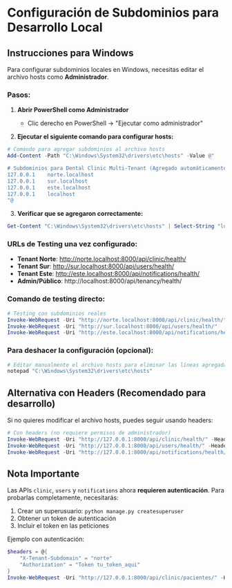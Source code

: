 # Configuración de Subdominios para Desarrollo Local

## Instrucciones para Windows

Para configurar subdominios locales en Windows, necesitas editar el archivo hosts como **Administrador**.

### Pasos:

1. **Abrir PowerShell como Administrador**
   - Clic derecho en PowerShell → "Ejecutar como administrador"

2. **Ejecutar el siguiente comando para configurar hosts:**

```powershell
# Comando para agregar subdominios al archivo hosts
Add-Content -Path "C:\Windows\System32\drivers\etc\hosts" -Value @"

# Subdominios para Dental Clinic Multi-Tenant (Agregado automáticamente)
127.0.0.1    norte.localhost
127.0.0.1    sur.localhost  
127.0.0.1    este.localhost
127.0.0.1    localhost
"@
```

3. **Verificar que se agregaron correctamente:**

```powershell
Get-Content "C:\Windows\System32\drivers\etc\hosts" | Select-String "localhost"
```

### URLs de Testing una vez configurado:

- **Tenant Norte**: http://norte.localhost:8000/api/clinic/health/
- **Tenant Sur**: http://sur.localhost:8000/api/users/health/  
- **Tenant Este**: http://este.localhost:8000/api/notifications/health/
- **Admin/Público**: http://localhost:8000/api/tenancy/health/

### Comando de testing directo:

```powershell
# Testing con subdominios reales
Invoke-WebRequest -Uri "http://norte.localhost:8000/api/clinic/health/"
Invoke-WebRequest -Uri "http://sur.localhost:8000/api/users/health/"
Invoke-WebRequest -Uri "http://este.localhost:8000/api/notifications/health/"
```

### Para deshacer la configuración (opcional):

```powershell
# Editar manualmente el archivo hosts para eliminar las líneas agregadas
notepad "C:\Windows\System32\drivers\etc\hosts"
```

## Alternativa con Headers (Recomendado para desarrollo)

Si no quieres modificar el archivo hosts, puedes seguir usando headers:

```powershell
# Con headers (no requiere permisos de administrador)
Invoke-WebRequest -Uri "http://127.0.0.1:8000/api/clinic/health/" -Headers @{"X-Tenant-Subdomain"="norte"}
Invoke-WebRequest -Uri "http://127.0.0.1:8000/api/users/health/" -Headers @{"X-Tenant-Subdomain"="sur"}
Invoke-WebRequest -Uri "http://127.0.0.1:8000/api/notifications/health/" -Headers @{"X-Tenant-Subdomain"="este"}
```

## Nota Importante

Las APIs `clinic`, `users` y `notifications` ahora **requieren autenticación**. Para probarlas completamente, necesitarás:

1. Crear un superusuario: `python manage.py createsuperuser`
2. Obtener un token de autenticación
3. Incluir el token en las peticiones

Ejemplo con autenticación:
```powershell
$headers = @{
    "X-Tenant-Subdomain" = "norte"
    "Authorization" = "Token tu_token_aqui"
}
Invoke-WebRequest -Uri "http://127.0.0.1:8000/api/clinic/pacientes/" -Headers $headers
```